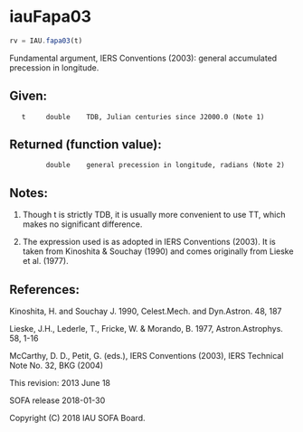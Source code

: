 # iauFapa03

```js
rv = IAU.fapa03(t)
```

Fundamental argument, IERS Conventions (2003):
general accumulated precession in longitude.

## Given:
```
   t     double    TDB, Julian centuries since J2000.0 (Note 1)
```

## Returned (function value):
```
         double    general precession in longitude, radians (Note 2)
```

## Notes:

1) Though t is strictly TDB, it is usually more convenient to use
   TT, which makes no significant difference.

2) The expression used is as adopted in IERS Conventions (2003).  It
   is taken from Kinoshita & Souchay (1990) and comes originally
   from Lieske et al. (1977).

## References:

   Kinoshita, H. and Souchay J. 1990, Celest.Mech. and Dyn.Astron.
   48, 187

   Lieske, J.H., Lederle, T., Fricke, W. & Morando, B. 1977,
   Astron.Astrophys. 58, 1-16

   McCarthy, D. D., Petit, G. (eds.), IERS Conventions (2003),
   IERS Technical Note No. 32, BKG (2004)

This revision:  2013 June 18

SOFA release 2018-01-30

Copyright (C) 2018 IAU SOFA Board.